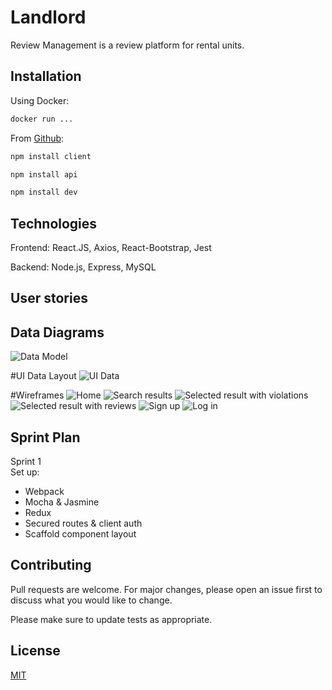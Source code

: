# Landlord

Review Management is a review platform for rental units.

## Installation

Using Docker:

```bash
docker run ...
```

From [Github](https://github.com/mwerbo2/landlord.git):

```bash
npm install client
```

```bash
npm install api
```

```bash
npm install dev
```

## Technologies

Frontend:
React.JS, Axios, React-Bootstrap, Jest

Backend: Node.js, Express, MySQL

## User stories

## Data Diagrams

![Data Model](https://i.imgur.com/lYH1aGA.png "Data Model")

#UI Data Layout
![UI Data](https://i.imgur.com/tgZhIwL.jpg "UI Data")

#Wireframes
![Home](https://i.imgur.com/fWXfNMB.png "Home")
![Search results](https://i.imgur.com/1xk4Qay.png "Search results")
![Selected result with violations](https://i.imgur.com/PtE64Gf.png "Selected result with violations")
![Selected result with reviews](https://i.imgur.com/MIoC42D.png "Selected result with reviews")
![Sign up](https://i.imgur.com/pTOtwWB.png "Sign up")
![Log in](https://i.imgur.com/vKC43rh.png "Log in")

## Sprint Plan

Sprint 1  
Set up:

- Webpack
- Mocha & Jasmine
- Redux
- Secured routes & client auth
- Scaffold component layout

## Contributing

Pull requests are welcome. For major changes, please open an issue first to discuss what you would like to change.

Please make sure to update tests as appropriate.

## License

[MIT](https://choosealicense.com/licenses/mit/)
